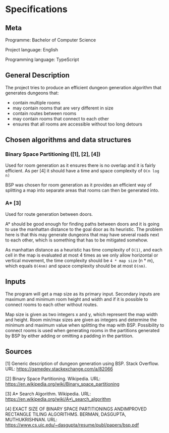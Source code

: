 # Specifications

## Meta

Programme: Bachelor of Computer Science

Project language: English

Programming language: TypeScript

## General Description

The project tries to produce an efficient dungeon generation algorithm that generates dungeons that:

- contain multiple rooms
- may contain rooms that are very different in size
- contain routes between rooms
- may contain rooms that connect to each other
- ensures that all rooms are accessible without too long detours

## Chosen algorithms and data structures

### Binary Space Partitioning ([1], [2], [4])

Used for room generation as it ensures there is no overlap and it is fairly efficient. As per [4] it should have a time and space complexity of `O(n log n)`

BSP was chosen for room generation as it provides an efficient way of splitting a map into separate areas that rooms can then be generated into.

### A\* [3]

Used for route generation between doors.

A\* should be good enough for finding paths between doors and it is going to use the manhattan distance to the goal door as its heuristic. The problem here is that this may generate dungeons that may have several roads next to each other, which is something that has to be mitigated somehow.

As manhattan distance as a heuristic has time complexity of `O(1)`, and each cell in the map is evaluated at most 4 times as we only allow horizontal or vertical movement, the time complexity should be `4 * map size` (n \* m), which equals `O(4nm)` and space complexity should be at most `O(nm)`.

## Inputs

The program will get a map size as its primary input. Secondary inputs are maximum and minimum room height and width and if it is possible to connect rooms to each other without routes.

Map size is given as two integers x and y, which represent the map width and height. Room min/max sizes are given as integers and determine the minimum and maximum value when splitting the map with BSP. Possibility to connect rooms is used when generating rooms in the partitions generated by BSP by either adding or omitting a padding in the partition.

## Sources

[1] Generic description of dungeon generation using BSP. Stack Overflow. URL: https://gamedev.stackexchange.com/a/82066

[2] Binary Space Partitioning. Wikipedia. URL: https://en.wikipedia.org/wiki/Binary_space_partitioning

[3] A* Search Algorithm. Wikipedia. URL: https://en.wikipedia.org/wiki/A*\_search_algorithm

[4] EXACT SIZE OF BINARY SPACE PARTITIONINGS ANDIMPROVED RECTANGLE TILING ALGORITHMS. BERMAN, DASGUPTA, MUTHUKRISHNAN. URL: https://www.cs.uic.edu/~dasgupta/resume/publ/papers/bsp.pdf
